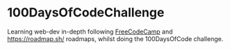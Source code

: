 # 100DaysOfCodeChallenge
Learning web-dev in-depth following [FreeCodeCamp](https://www.freecodecamp.org/learn/) and https://roadmap.sh/ roadmaps, whilst doing the 100DaysOfCode challenge.
